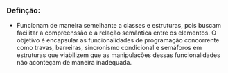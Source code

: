 ### Definção:

- Funcionam de maneira semelhante a classes e estruturas, pois buscam facilitar a compreenssão e a relação semântica entre os elementos. O objetivo é encapsular as funcionalidades de programação concorrente como travas, barreiras, sincronismo condicional e semáforos em estruturas que viabilizem que as manipulações dessas funcionalidades não aconteçam de maneira inadequada.